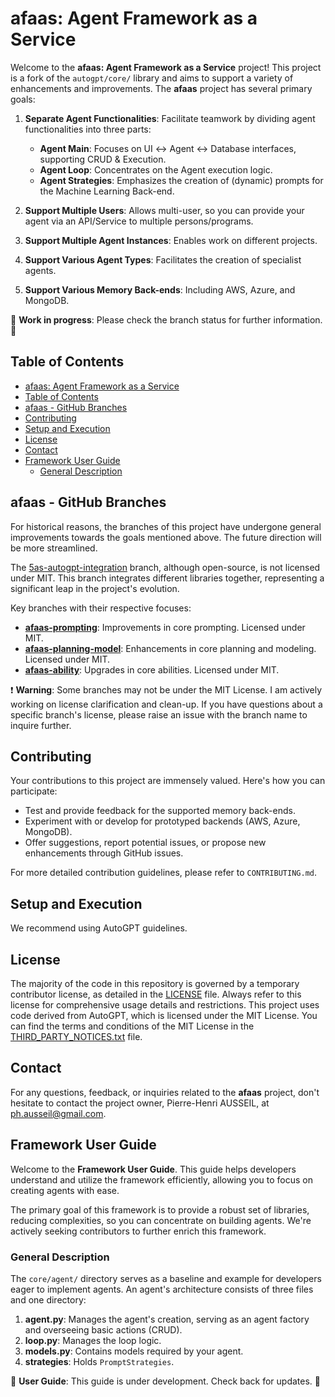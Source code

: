 # afaas: Agent Framework as a Service

Welcome to the **afaas: Agent Framework as a Service** project! This project is a fork of the `autogpt/core/` library and aims to support a variety of enhancements and improvements. The **afaas** project has several primary goals:

1. **Separate Agent Functionalities**: Facilitate teamwork by dividing agent functionalities into three parts:
   - **Agent Main**: Focuses on UI ↔ Agent ↔ Database interfaces, supporting CRUD & Execution.
   - **Agent Loop**: Concentrates on the Agent execution logic.
   - **Agent Strategies**: Emphasizes the creation of (dynamic) prompts for the Machine Learning Back-end.

2. **Support Multiple Users**: Allows multi-user, so you can provide your agent via an API/Service to multiple persons/programs.

3. **Support Multiple Agent Instances**: Enables work on different projects.

4. **Support Various Agent Types**: Facilitates the creation of specialist agents.

5. **Support Various Memory Back-ends**: Including AWS, Azure, and MongoDB.

🚧 **Work in progress**: Please check the branch status for further information. 🚧

## Table of Contents

- [afaas: Agent Framework as a Service](#afaas-agent-framework-as-a-service)
- [Table of Contents](#table-of-contents)
- [afaas - GitHub Branches](#afaas---github-branches)
- [Contributing](#contributing)
- [Setup and Execution](#setup-and-execution)
- [License](#license)
- [Contact](#contact)
- [Framework User Guide](#framework-user-guide)
  - [General Description](#general-description)


## afaas - GitHub Branches

For historical reasons, the branches of this project have undergone general improvements towards the goals mentioned above. The future direction will be more streamlined.

The [5as-autogpt-integration](https://github.com/ph-ausseil/Auto-GPT/tree/5as-autogpt-integration) branch, although open-source, is not licensed under MIT. This branch integrates different libraries together, representing a significant leap in the project's evolution.

Key branches with their respective focuses:

- **[afaas-prompting](https://github.com/ph-ausseil/Auto-GPT/tree/afaas-prompting)**: Improvements in core prompting. Licensed under MIT.
- **[afaas-planning-model](https://github.com/ph-ausseil/Auto-GPT/tree/afaas-planning-model)**: Enhancements in core planning and modeling. Licensed under MIT.
- **[afaas-ability](https://github.com/ph-ausseil/Auto-GPT/tree/afaas-ability)**: Upgrades in core abilities. Licensed under MIT.

❗ **Warning**: Some branches may not be under the MIT License. I am actively working on license clarification and clean-up. If you have questions about a specific branch's license, please raise an issue with the branch name to inquire further.

## Contributing

Your contributions to this project are immensely valued. Here's how you can participate:

- Test and provide feedback for the supported memory back-ends.
- Experiment with or develop for prototyped backends (AWS, Azure, MongoDB).
- Offer suggestions, report potential issues, or propose new enhancements through GitHub issues.

For more detailed contribution guidelines, please refer to `CONTRIBUTING.md`.

## Setup and Execution

We recommend using AutoGPT guidelines.

## License

The majority of the code in this repository is governed by a temporary contributor license, as detailed in the [LICENSE](LICENSE) file. Always refer to this license for comprehensive usage details and restrictions. This project uses code derived from AutoGPT, which is licensed under the MIT License. You can find the terms and conditions of the MIT License in the [THIRD_PARTY_NOTICES.txt](THIRD_PARTY_NOTICES.txt) file.

## Contact

For any questions, feedback, or inquiries related to the **afaas** project, don't hesitate to contact the project owner, Pierre-Henri AUSSEIL, at [ph.ausseil@gmail.com](mailto:ph.ausseil@gmail.com).

## Framework User Guide

Welcome to the **Framework User Guide**. This guide helps developers understand and utilize the framework efficiently, allowing you to focus on creating agents with ease.

The primary goal of this framework is to provide a robust set of libraries, reducing complexities, so you can concentrate on building agents. We're actively seeking contributors to further enrich this framework.

### General Description

The `core/agent/` directory serves as a baseline and example for developers eager to implement agents. An agent's architecture consists of three files and one directory:

1. **agent.py**: Manages the agent's creation, serving as an agent factory and overseeing basic actions (CRUD).
2. **loop.py**: Manages the loop logic.
3. **models.py**: Contains models required by your agent.
4. **strategies**: Holds `PromptStrategies`.

🚧 **User Guide**: This guide is under development. Check back for updates. 🚧
